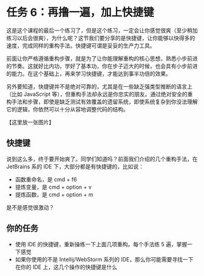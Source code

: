 # 任务 6：再撸一遍，加上快捷键

这是这个课程的最后一个练习了，但是这个练习，一定会让你感觉很爽（至少稍加练习以后会很爽），为什么呢？这节我们要分享的是快捷键，让你能够以快得多的速度，完成同样的重构手法。快捷键可谓是妥妥的生产力工具。

前面让你严格遵循重构步骤，就是为了让你能理解重构的核心思想，熟悉小步前进的节奏。这就好比内功，学好了基本功，你在步子迈大的时候，也会具有小步前进的能力。在这个基础上，再来学习快捷键，才能达到事半功倍的效果。

另外要知道，快捷键并不是绝对可靠的，尤其是在一些缺乏强类型推断的语言上（比如 JavaScript 等），但重构手法却永远是你忠实的朋友。通过绝对安全的重构手法和步骤，即使是缺乏测试有效覆盖的遗留系统，即使系统复杂到你没法理解它的逻辑，你依然可以十分从容地调整代码的结构。

【这里放一张图片】

## 快捷键

说到这么多，终于要开始爽了。同学们知道吗？前面我们介绍的几个重构手法，在 JetBrains 系的 IDE 下，大部分都是有快捷键的，比如说：

- 函数重命名，是 cmd + f6
- 提炼变量，是 cmd + option + v
- 提炼函数，是 cmd + option + m

是不是感觉很激动？

## 你的任务

- 使用 IDE 的快捷键，重新操练一下上面几项重构。每个手法练 5 遍，掌握一下感觉
- 如果你使用的不是 Intellij/WebStorm 系列的 IDE，那么你可能需要寻找一下在你的 IDE 上，这几个操作的快捷键是什么
